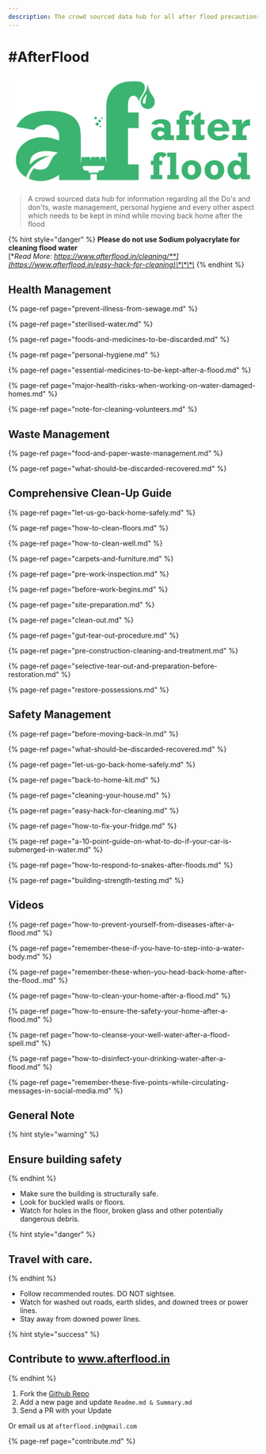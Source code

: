 ```yaml
---
description: The crowd sourced data hub for all after flood precautions
---
```


# \#AfterFlood

![](.gitbook/assets/afterflood-logo-0x.jpg)

> A crowd sourced data hub for information regarding all the Do's and don'ts, waste management, personal hygiene and every other aspect which needs to be kept in mind while moving back home after the flood

{% hint style="danger" %}
**Please do not use Sodium polyacrylate for cleaning flood water**  
[**Read More: https://www.afterflood.in/cleaning/**](https://www.afterflood.in/easy-hack-for-cleaning)\*\*\*\*
{% endhint %}

## Health Management

{% page-ref page="prevent-illness-from-sewage.md" %}

{% page-ref page="sterilised-water.md" %}

{% page-ref page="foods-and-medicines-to-be-discarded.md" %}

{% page-ref page="personal-hygiene.md" %}

{% page-ref page="essential-medicines-to-be-kept-after-a-flood.md" %}

{% page-ref page="major-health-risks-when-working-on-water-damaged-homes.md" %}

{% page-ref page="note-for-cleaning-volunteers.md" %}

## Waste Management

{% page-ref page="food-and-paper-waste-management.md" %}

{% page-ref page="what-should-be-discarded-recovered.md" %}

## Comprehensive Clean-Up Guide

{% page-ref page="let-us-go-back-home-safely.md" %}

{% page-ref page="how-to-clean-floors.md" %}

{% page-ref page="how-to-clean-well.md" %}

{% page-ref page="carpets-and-furniture.md" %}

{% page-ref page="pre-work-inspection.md" %}

{% page-ref page="before-work-begins.md" %}

{% page-ref page="site-preparation.md" %}

{% page-ref page="clean-out.md" %}

{% page-ref page="gut-tear-out-procedure.md" %}

{% page-ref page="pre-construction-cleaning-and-treatment.md" %}

{% page-ref page="selective-tear-out-and-preparation-before-restoration.md" %}

{% page-ref page="restore-possessions.md" %}

## Safety  Management

{% page-ref page="before-moving-back-in.md" %}

{% page-ref page="what-should-be-discarded-recovered.md" %}

{% page-ref page="let-us-go-back-home-safely.md" %}

{% page-ref page="back-to-home-kit.md" %}

{% page-ref page="cleaning-your-house.md" %}

{% page-ref page="easy-hack-for-cleaning.md" %}

{% page-ref page="how-to-fix-your-fridge.md" %}

{% page-ref page="a-10-point-guide-on-what-to-do-if-your-car-is-submerged-in-water.md" %}

{% page-ref page="how-to-respond-to-snakes-after-floods.md" %}

{% page-ref page="building-strength-testing.md" %}

## Videos

{% page-ref page="how-to-prevent-yourself-from-diseases-after-a-flood.md" %}

{% page-ref page="remember-these-if-you-have-to-step-into-a-water-body.md" %}

{% page-ref page="remember-these-when-you-head-back-home-after-the-flood..md" %}

{% page-ref page="how-to-clean-your-home-after-a-flood.md" %}

{% page-ref page="how-to-ensure-the-safety-your-home-after-a-flood.md" %}

{% page-ref page="how-to-cleanse-your-well-water-after-a-flood-spell.md" %}

{% page-ref page="how-to-disinfect-your-drinking-water-after-a-flood.md" %}

{% page-ref page="remember-these-five-points-while-circulating-messages-in-social-media.md" %}

## General Note

{% hint style="warning" %}
## Ensure building safety
{% endhint %}

* Make sure the building is structurally safe.
* Look for buckled walls or floors.
* Watch for holes in the floor, broken glass and other potentially dangerous debris.

{% hint style="danger" %}
## **Travel with care.**
{% endhint %}

* Follow recommended routes. DO NOT sightsee.
* Watch for washed out roads, earth slides, and downed trees or power lines.
* Stay away from downed power lines.

{% hint style="success" %}
## Contribute to www.afterflood.in
{% endhint %}

1. Fork the [Github Repo](https://github.com/afterflood/afterflood.in)
2. Add a new page and update `Readme.md & Summary.md`
3. Send a PR with your Update

Or email us at `afterflood.in@gmail.com`

{% page-ref page="contribute.md" %}

